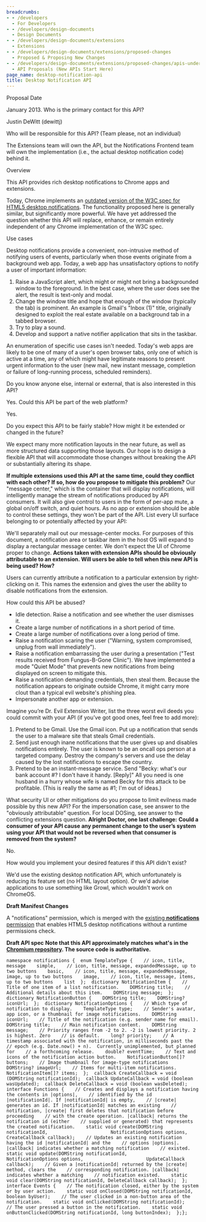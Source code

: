 ```yaml
---
breadcrumbs:
- - /developers
  - For Developers
- - /developers/design-documents
  - Design Documents
- - /developers/design-documents/extensions
  - Extensions
- - /developers/design-documents/extensions/proposed-changes
  - Proposed & Proposing New Changes
- - /developers/design-documents/extensions/proposed-changes/apis-under-development
  - API Proposals (New APIs Start Here)
page_name: desktop-notification-api
title: Desktop Notification API
---
```


Proposal Date

January 2013.
Who is the primary contact for this API?

Justin DeWitt (dewittj)

Who will be responsible for this API? (Team please, not an individual)

The Extensions team will own the API, but the Notifications Frontend team will
own the implementation (i.e., the actual desktop notification code) behind it.

Overview

This API provides rich desktop notifications to Chrome apps and extensions.

Today, Chrome implements an [outdated version of the W3C spec for HTML5 desktop
notifications](http://www.chromium.org/developers/design-documents/desktop-notifications/api-specification).
The functionality proposed here is generally similar, but significantly more
powerful. We have yet addressed the question whether this API will replace,
enhance, or remain entirely independent of any Chrome implementation of the W3C
spec.

Use cases

Desktop notifications provide a convenient, non-intrusive method of notifying
users of events, particularly when those events originate from a background web
app. Today, a web app has unsatisfactory options to notify a user of important
information:

1.  Raise a JavaScript alert, which might or might not bring a
            backgrounded window to the foreground. In the best case, where the
            user does see the alert, the result is text-only and modal.
2.  Change the window title and hope that enough of the window
            (typically the tab) is prominent. An example is Gmail's "Inbox (1)"
            title, originally designed to exploit the real estate available on a
            background tab in a tabbed browser.
3.  Try to play a sound.
4.  Develop and support a native notifier application that sits in the
            taskbar.

An enumeration of specific use cases isn't needed. Today's web apps are likely
to be one of many of a user's open browser tabs, only one of which is active at
a time, any of which might have legitimate reasons to present urgent information
to the user (new mail, new instant message, completion or failure of
long-running process, scheduled reminders).

Do you know anyone else, internal or external, that is also interested in this
API?

Yes.
Could this API be part of the web platform?

Yes.

Do you expect this API to be fairly stable? How might it be extended or changed
in the future?

We expect many more notification layouts in the near future, as well as more
structured data supporting those layouts. Our hope is to design a flexible API
that will accommodate those changes without breaking the API or substantially
altering its shape.

**If multiple extensions used this API at the same time, could they conflict with each other? If so, how do you propose to mitigate this problem?**
Our "message center," which is the container that will display notifications,
will intelligently manage the stream of notifications produced by API consumers.
It will also give control to users in the form of per-app mute, a global on/off
switch, and quiet hours. As no app or extension should be able to control these
settings, they won't be part of the API.
List every UI surface belonging to or potentially affected by your API:

We'll separately mail out our message-center mocks. For purposes of this
document, a notification area or taskbar item in the host OS will expand to
display a rectangular message center. We don't expect the UI of Chrome proper to
change.
**Actions taken with extension APIs should be obviously attributable to an
extension. Will users be able to tell when this new API is being used? How?**

Users can currently attribute a notification to a particular extension by
right-clicking on it. This names the extension and gives the user the ability to
disable notifications from the extension.

How could this API be abused?

*   Idle detection. Raise a notification and see whether the user
            dismisses it.
*   Create a large number of notifications in a short period of time.
*   Create a large number of notifications over a long period of time.
*   Raise a notification scaring the user ("Warning, system compromised,
            unplug from wall immediately").
*   Raise a notification embarrassing the user during a presentation
            ("Test results received from Fungus-B-Gone Clinic"). We have
            implemented a mode "Quiet Mode" that prevents new notifications from
            being displayed on screen to mitigate this.
*   Raise a notification demanding credentials, then steal them. Because
            the notification appears to originate outside Chrome, it might carry
            more clout than a typical evil website's phishing plea.
*   Impersonate another app or extension.

Imagine you’re Dr. Evil Extension Writer, list the three worst evil deeds you
could commit with your API (if you’ve got good ones, feel free to add more):

1.  Pretend to be Gmail. Use the Gmail icon. Put up a notification that
            sends the user to a malware site that steals Gmail credentials.
2.  Send just enough inane notifications that the user gives up and
            disables notifications entirely. The user is known to be an oncall
            ops person at a targeted company. Destroy the company's servers and
            use the delay caused by the lost notifications to escape the
            country.
3.  Pretend to be an instant-message service. Send "Becky: what's our
            bank account #? I don't have it handy. \[Reply\]" All you need is
            one husband in a hurry whose wife is named Becky for this attack to
            be profitable. (This is really the same as #1; I'm out of ideas.)

What security UI or other mitigations do you propose to limit evilness made
possible by this new API?
For the impersonation case, see answer to the "obviously attributable" question.
For local DOSing, see answer to the conflicting extensions question.
**Alright Doctor, one last challenge:**
**Could a consumer of your API cause any permanent change to the user’s system
using your API that would not be reversed when that consumer is removed from the
system?**

No.

How would you implement your desired features if this API didn't exist?

We'd use the existing desktop notification API, which unfortunately is reducing
its feature set (no HTML layout option). Or we'd advise applications to use
something like Growl, which wouldn't work on ChromeOS.

**Draft Manifest Changes**

A "notifications" permission, which is merged with the [existing
**notifications**
permission](http://developer.chrome.com/extensions/declare_permissions.html)
that enables HTML5 desktop notifications without a runtime permissions check.

**Draft API spec**
**Note that this API approximately matches what's in the [Chromium repository](https://code.google.com/searchframe#OAMlx_jo-ck/src/chrome/common/extensions/api/experimental_notification.idl&exact_package=chromium&l=5). The source code is authoritative.**

```none
namespace notifications {  enum TemplateType {    // icon, title, message    simple,    // icon, title, message, expandedMessage, up to two buttons    basic,    // icon, title, message, expandedMessage, image, up to two buttons    image,    // icon, title, message, items, up to two buttons    list  };  dictionary NotificationItem {    // Title of one item of a list notification.    DOMString title;    // Additional details about this item.    DOMString message;  };  dictionary NotificationButton {    DOMString title;    DOMString? iconUrl;  };  dictionary NotificationOptions {    // Which type of notification to display.    TemplateType type;    // Sender's avatar, app icon, or a thumbnail for image notifications.    DOMString iconUrl;    // Title of the notification (e.g. sender name for email).    DOMString title;    // Main notification content.    DOMString message;    // Priority ranges from -2 to 2. -2 is lowest priority. 2 is highest. Zero    // is default.    long? priority;    // A timestamp associated with the notification, in milliseconds past the    // epoch (e.g. Date.now() + n).  Currently unimplemented, but planned for    // a forthcoming release.    double? eventTime;    // Text and icons of the notification action button.    NotificationButton[]? buttons;    // Image thumbnail for image-type notifications    DOMString? imageUrl;    // Items for multi-item notifications.    NotificationItem[]? items;  };  callback CreateCallback = void (DOMString notificationId);  callback UpdateCallback = void (boolean wasUpdated);  callback DeleteCallback = void (boolean wasDeleted);  interface Functions {    // Creates and displays a notification having the contents in |options|,    // identified by the id |notificationId|. If |notificationId| is empty,    // |create| generates an id. If |notificationId| matches an existing    // notification, |create| first deletes that notification before proceeding    // with the create operation. |callback| returns the notification id (either    // supplied or generated) that represents the created notification.    static void create(DOMString notificationId,                       NotificationOptions options,                       CreateCallback callback);    // Updates an existing notification having the id |notificationId| and the    // options |options|. |callback| indicates whether a matching notification    // existed.    static void update(DOMString notificationId,                       NotificationOptions options,                       UpdateCallback callback);    // Given a |notificationId| returned by the |create| method, clears the    // corresponding notification. |callback| indicates whether a matching    // notification existed.    static void clear(DOMString notificationId, DeleteCallback callback);  };  interface Events {    // The notification closed, either by the system or by user action.    static void onClosed(DOMString notificationId, boolean byUser);    // The user clicked in a non-button area of the notification.    static void onClicked(DOMString notificationId);    // The user pressed a button in the notification.    static void onButtonClicked(DOMString notificationId, long buttonIndex);  };};  
```